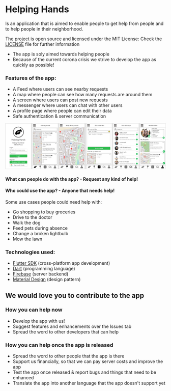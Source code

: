 # Helping Hands

Is an application that is aimed to enable people to get help from people and to help people in their neighborhood.

The project is open source and licensed under the MIT License:
Check the [LICENSE](LICENSE) file for further information

- The app is soly aimed towards helping people
- Because of the current corona crisis we strive to develop the app as quickly as possible!


### Features of the app:

- A Feed where users can see nearby requests
- A map where people can see how many requests are around them
- A screen where users can post new requests
- A messenger where users can chat with other users
- A profile page where people can edit their data
- Safe authentication & server communication

![Early Design](app_design_v0.1.jpg)


#### What can people do with the app? - Request any kind of help!

#### Who could use the app? - Anyone that needs help!

Some use cases people could need help with:

- Go shopping to buy groceries
- Drive to the doctor
- Walk the dog
- Feed pets during absence
- Change a broken lightbulb
- Mow the lawn

### Technologies used:

- [Flutter SDK](https://flutter.dev/) (cross-platform app development)
- [Dart](https://dart.dev/) (programming language)
- [Firebase](https://firebase.google.com/) (server backend)
- [Material Design](https://material.io/design/) (design pattern)

## We would love you to contribute to the app

### How you can help now

- Develop the app with us!
- Suggest features and enhancements over the Issues tab
- Spread the word to other developers that can help

### How you can help once the app is released

- Spread the word to other people that the app is there
- Support us financially, so that we can pay server costs and improve the app
- Test the app once released & report bugs and things that need to be enhanced
- Translate the app into another language that the app doesn't support yet